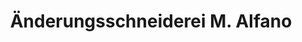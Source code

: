 ---
title: "Änderungsschneiderei M. Alfano"
url: /duesseldorf/aenderungsschneiderei-m-alfano/
shop: Schneiderei
---